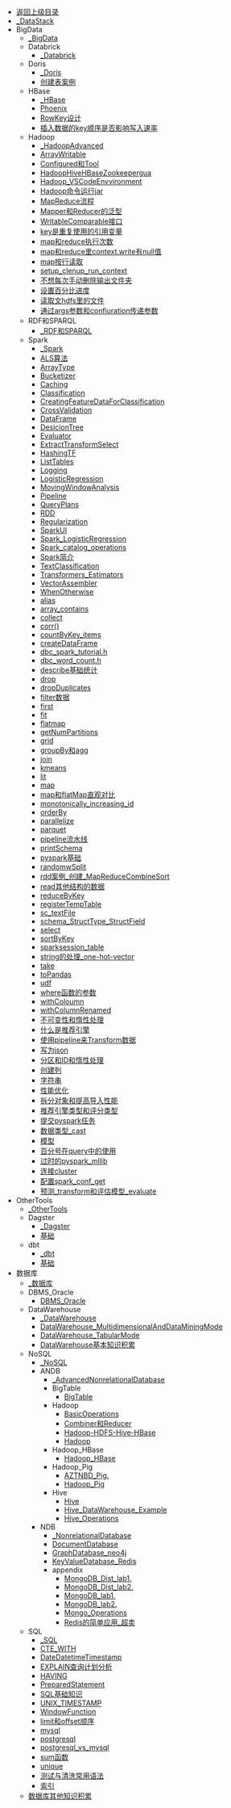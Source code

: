 - [返回上级目录](../_sidebar.md)
- [_DataStack](_DataStack.md)
- BigData
    - [_BigData](BigData/_BigData.md)
    - Databrick
        - [_Databrick](BigData/Databrick/_Databrick.md)
    - Doris
        - [_Doris](BigData/Doris/_Doris.md)
        - [创建表案例](BigData/Doris/创建表案例.md)
    - HBase
        - [_HBase](BigData/HBase/_HBase.md)
        - [Phoenix](BigData/HBase/Phoenix.md)
        - [RowKey设计](BigData/HBase/RowKey设计.md)
        - [插入数据的key顺序是否影响写入速率](BigData/HBase/插入数据的key顺序是否影响写入速率.md)
    - Hadoop
        - [_HadoopAdvanced](BigData/Hadoop/_HadoopAdvanced.md)
        - [ArrayWritable](BigData/Hadoop/ArrayWritable.md)
        - [Configured和Tool](BigData/Hadoop/Configured和Tool.md)
        - [HadoopHiveHBaseZookeepergua](BigData/Hadoop/HadoopHiveHBaseZookeepergua.md)
        - [Hadoop_VSCodeEnvvironment](BigData/Hadoop/Hadoop_VSCodeEnvvironment.md)
        - [Hadoop命令运行jar](BigData/Hadoop/Hadoop命令运行jar.md)
        - [MapReduce流程](BigData/Hadoop/MapReduce流程.md)
        - [Mapper和Reducer的泛型](BigData/Hadoop/Mapper和Reducer的泛型.md)
        - [WritableComparable接口](BigData/Hadoop/WritableComparable接口.md)
        - [key是重复使用的引用变量](BigData/Hadoop/key是重复使用的引用变量.md)
        - [map和reduce执行次数](BigData/Hadoop/map和reduce执行次数.md)
        - [map和reduce里context.write有null值](BigData/Hadoop/map和reduce里context.write有null值.md)
        - [map按行读取](BigData/Hadoop/map按行读取.md)
        - [setup_clenup_run_context](BigData/Hadoop/setup_clenup_run_context.md)
        - [不想每次手动删除输出文件夹](BigData/Hadoop/不想每次手动删除输出文件夹.md)
        - [设置百分比进度](BigData/Hadoop/设置百分比进度.md)
        - [读取文hdfs里的文件](BigData/Hadoop/读取文hdfs里的文件.md)
        - [通过args参数和confiuration传递参数](BigData/Hadoop/通过args参数和confiuration传递参数.md)
    - RDF和SPARQL
        - [_RDF和SPARQL](BigData/RDF和SPARQL/_RDF和SPARQL.md)
    - Spark
        - [_Spark](BigData/Spark/_Spark.md)
        - [ALS算法](BigData/Spark/ALS算法.md)
        - [ArrayType](BigData/Spark/ArrayType.md)
        - [Bucketizer](BigData/Spark/Bucketizer.md)
        - [Caching](BigData/Spark/Caching.md)
        - [Classification](BigData/Spark/Classification.md)
        - [CreatingFeatureDataForClassification](BigData/Spark/CreatingFeatureDataForClassification.md)
        - [CrossValidation](BigData/Spark/CrossValidation.md)
        - [DataFrame](BigData/Spark/DataFrame.md)
        - [DesicionTree](BigData/Spark/DesicionTree.md)
        - [Evaluator](BigData/Spark/Evaluator.md)
        - [ExtractTransformSelect](BigData/Spark/ExtractTransformSelect.md)
        - [HashingTF](BigData/Spark/HashingTF.md)
        - [ListTables](BigData/Spark/ListTables.md)
        - [Logging](BigData/Spark/Logging.md)
        - [LogisticRegression](BigData/Spark/LogisticRegression.md)
        - [MovingWindowAnalysis](BigData/Spark/MovingWindowAnalysis.md)
        - [Pipeline](BigData/Spark/Pipeline.md)
        - [QueryPlans](BigData/Spark/QueryPlans.md)
        - [RDD](BigData/Spark/RDD.md)
        - [Regularization](BigData/Spark/Regularization.md)
        - [SparkUI](BigData/Spark/SparkUI.md)
        - [Spark_LogisticRegression](BigData/Spark/Spark_LogisticRegression.md)
        - [Spark_catalog_operations](BigData/Spark/Spark_catalog_operations.md)
        - [Spark简介](BigData/Spark/Spark简介.md)
        - [TextClassification](BigData/Spark/TextClassification.md)
        - [Transformers_Estimators](BigData/Spark/Transformers_Estimators.md)
        - [VectorAssembler](BigData/Spark/VectorAssembler.md)
        - [WhenOtherwise](BigData/Spark/WhenOtherwise.md)
        - [alias](BigData/Spark/alias.md)
        - [array_contains](BigData/Spark/array_contains.md)
        - [collect](BigData/Spark/collect.md)
        - [corr()](BigData/Spark/corr().md)
        - [countByKey_items](BigData/Spark/countByKey_items.md)
        - [createDataFrame](BigData/Spark/createDataFrame.md)
        - [dbc_spark_tutorial.h](BigData/Spark/dbc_spark_tutorial.html)
        - [dbc_word_count.h](BigData/Spark/dbc_word_count.html)
        - [describe基础统计](BigData/Spark/describe基础统计.md)
        - [drop](BigData/Spark/drop.md)
        - [dropDuplicates](BigData/Spark/dropDuplicates.md)
        - [filter数据](BigData/Spark/filter数据.md)
        - [first](BigData/Spark/first.md)
        - [fit](BigData/Spark/fit.md)
        - [flatmap](BigData/Spark/flatmap.md)
        - [getNumPartitions](BigData/Spark/getNumPartitions.md)
        - [grid](BigData/Spark/grid.md)
        - [groupBy和agg](BigData/Spark/groupBy和agg.md)
        - [join](BigData/Spark/join.md)
        - [kmeans](BigData/Spark/kmeans.md)
        - [lit](BigData/Spark/lit.md)
        - [map](BigData/Spark/map.md)
        - [map和flatMap直观对比](BigData/Spark/map和flatMap直观对比.md)
        - [monotonically_increasing_id](BigData/Spark/monotonically_increasing_id.md)
        - [orderBy](BigData/Spark/orderBy.md)
        - [parallelize](BigData/Spark/parallelize.md)
        - [parquet](BigData/Spark/parquet.md)
        - [pipeline流水线](BigData/Spark/pipeline流水线.md)
        - [printSchema](BigData/Spark/printSchema.md)
        - [pyspark基础](BigData/Spark/pyspark基础.md)
        - [randomwSplit](BigData/Spark/randomwSplit.md)
        - [rdd案例_创建_MapReduceCombineSort](BigData/Spark/rdd案例_创建_MapReduceCombineSort.md)
        - [read其他结构的数据](BigData/Spark/read其他结构的数据.md)
        - [reduceByKey](BigData/Spark/reduceByKey.md)
        - [registerTempTable](BigData/Spark/registerTempTable.md)
        - [sc_textFile](BigData/Spark/sc_textFile.md)
        - [schema_StructType_StructField](BigData/Spark/schema_StructType_StructField.md)
        - [select](BigData/Spark/select.md)
        - [sortByKey](BigData/Spark/sortByKey.md)
        - [sparksession_table](BigData/Spark/sparksession_table.md)
        - [string的处理_one-hot-vector](BigData/Spark/string的处理_one-hot-vector.md)
        - [take](BigData/Spark/take.md)
        - [toPandas](BigData/Spark/toPandas.md)
        - [udf](BigData/Spark/udf.md)
        - [where函数的参数](BigData/Spark/where函数的参数.md)
        - [withColoumn](BigData/Spark/withColoumn.md)
        - [withColumnRenamed](BigData/Spark/withColumnRenamed.md)
        - [不可变性和惰性处理](BigData/Spark/不可变性和惰性处理.md)
        - [什么是推荐引擎](BigData/Spark/什么是推荐引擎.md)
        - [使用pipeline来Transform数据](BigData/Spark/使用pipeline来Transform数据.md)
        - [写为json](BigData/Spark/写为json.md)
        - [分区和ID和惰性处理](BigData/Spark/分区和ID和惰性处理.md)
        - [创建列](BigData/Spark/创建列.md)
        - [字符串](BigData/Spark/字符串.md)
        - [性能优化](BigData/Spark/性能优化.md)
        - [拆分对象和提高导入性能](BigData/Spark/拆分对象和提高导入性能.md)
        - [推荐引擎类型和评分类型](BigData/Spark/推荐引擎类型和评分类型.md)
        - [提交pyspark任务](BigData/Spark/提交pyspark任务.md)
        - [数据类型_cast](BigData/Spark/数据类型_cast.md)
        - [模型](BigData/Spark/模型.md)
        - [百分号在query中的使用](BigData/Spark/百分号在query中的使用.md)
        - [过时的pyspark_mllib](BigData/Spark/过时的pyspark_mllib.md)
        - [连接cluster](BigData/Spark/连接cluster.md)
        - [配置spark_conf_get](BigData/Spark/配置spark_conf_get.md)
        - [预测_transform和评估模型_evaluate](BigData/Spark/预测_transform和评估模型_evaluate.md)
- OtherTools
    - [_OtherTools](OtherTools/_OtherTools.md)
    - Dagster
        - [_Dagster](OtherTools/Dagster/_Dagster.md)
        - [基础](OtherTools/Dagster/基础.md)
    - dbt
        - [_dbt](OtherTools/dbt/_dbt.md)
        - [基础](OtherTools/dbt/基础.md)
- 数据库
    - [_数据库](数据库/_数据库.md)
    - DBMS_Oracle
        - [DBMS_Oracle](数据库/DBMS_Oracle/DBMS_Oracle.md)
    - DataWarehouse
        - [_DataWarehouse](数据库/DataWarehouse/_DataWarehouse.md)
        - [DataWarehouse_MultidimensionalAndDataMiningMode](数据库/DataWarehouse/DataWarehouse_MultidimensionalAndDataMiningMode.md)
        - [DataWarehouse_TabularMode](数据库/DataWarehouse/DataWarehouse_TabularMode.md)
        - [DataWarehouse基本知识积累](数据库/DataWarehouse/DataWarehouse基本知识积累.md)
    - NoSQL
        - [_NoSQL](数据库/NoSQL/_NoSQL.md)
        - ANDB
            - [_AdvancedNonrelationalDatabase](数据库/NoSQL/ANDB/_AdvancedNonrelationalDatabase.md)
            - BigTable
                - [BigTable](数据库/NoSQL/ANDB/BigTable/BigTable.md)
            - Hadoop
                - [BasicOperations](数据库/NoSQL/ANDB/Hadoop/BasicOperations.md)
                - [Combiner和Reducer](数据库/NoSQL/ANDB/Hadoop/Combiner和Reducer.md)
                - [Hadoop-HDFS-Hive-HBase](数据库/NoSQL/ANDB/Hadoop/Hadoop-HDFS-Hive-HBase.md)
                - [Hadoop](数据库/NoSQL/ANDB/Hadoop/Hadoop.md)
            - Hadoop_HBase
                - [Hadoop_HBase](数据库/NoSQL/ANDB/Hadoop_HBase/Hadoop_HBase.md)
            - Hadoop_Pig
                - [AZTNBD_Pig.](数据库/NoSQL/ANDB/Hadoop_Pig/AZTNBD_Pig.pdf)
                - [Hadoop_Pig](数据库/NoSQL/ANDB/Hadoop_Pig/Hadoop_Pig.md)
            - Hive
                - [Hive](数据库/NoSQL/ANDB/Hive/Hive.md)
                - [Hive_DataWarehouse_Example](数据库/NoSQL/ANDB/Hive/Hive_DataWarehouse_Example.md)
                - [Hive_Operations](数据库/NoSQL/ANDB/Hive/Hive_Operations.md)
        - NDB
            - [_NonrelationalDatabase](数据库/NoSQL/NDB/_NonrelationalDatabase.md)
            - [DocumentDatabase](数据库/NoSQL/NDB/DocumentDatabase.md)
            - [GraphDatabase_neo4j](数据库/NoSQL/NDB/GraphDatabase_neo4j.md)
            - [KeyValueDatabase_Redis](数据库/NoSQL/NDB/KeyValueDatabase_Redis.md)
            - appendix
                - [MongoDB_Dist_lab1.](数据库/NoSQL/NDB/appendix/MongoDB_Dist_lab1.pdf)
                - [MongoDB_Dist_lab2.](数据库/NoSQL/NDB/appendix/MongoDB_Dist_lab2.pdf)
                - [MongoDB_lab1.](数据库/NoSQL/NDB/appendix/MongoDB_lab1.pdf)
                - [MongoDB_lab2.](数据库/NoSQL/NDB/appendix/MongoDB_lab2.pdf)
                - [Mongo_Operations](数据库/NoSQL/NDB/appendix/Mongo_Operations.md)
                - [Redis的简单应用_超卖](数据库/NoSQL/NDB/appendix/Redis的简单应用_超卖.md)
    - SQL
        - [_SQL](数据库/SQL/_SQL.md)
        - [CTE_WITH](数据库/SQL/CTE_WITH.md)
        - [DateDatetimeTimestamp](数据库/SQL/DateDatetimeTimestamp.md)
        - [EXPLAIN查询计划分析](数据库/SQL/EXPLAIN查询计划分析.md)
        - [HAVING](数据库/SQL/HAVING.md)
        - [PreparedStatement](数据库/SQL/PreparedStatement.md)
        - [SQL基础知识](数据库/SQL/SQL基础知识.md)
        - [UNIX_TIMESTAMP](数据库/SQL/UNIX_TIMESTAMP.md)
        - [WindowFunction](数据库/SQL/WindowFunction.md)
        - [limit和offset顺序](数据库/SQL/limit和offset顺序.md)
        - [mysql](数据库/SQL/mysql.md)
        - [postgresql](数据库/SQL/postgresql.md)
        - [postgresql_vs_mysql](数据库/SQL/postgresql_vs_mysql.md)
        - [sum函数](数据库/SQL/sum函数.md)
        - [unique](数据库/SQL/unique.md)
        - [测试与清洗常用语法](数据库/SQL/测试与清洗常用语法.md)
        - [索引](数据库/SQL/索引.md)
    - [数据库其他知识积累](数据库/数据库其他知识积累.md)